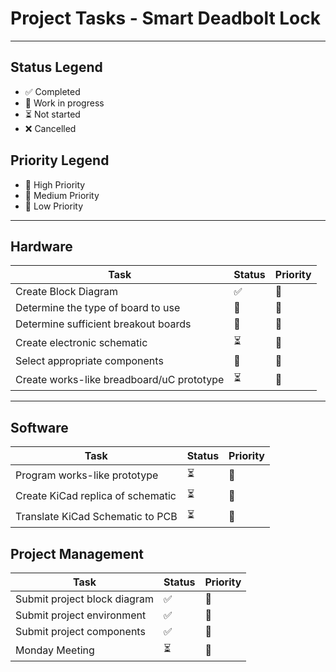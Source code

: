 # Project Tasks - Smart Deadbolt Lock

---

## Status Legend

- ✅ Completed
- 🔧 Work in progress
- ⏳ Not started
- ❌ Cancelled

## Priority Legend

- 🔺 High Priority
- 🔶 Medium Priority
- 🔷 Low Priority

---

## Hardware

| Task                                      | Status    | Priority |
|-------------------------------------------|-----------|----------|
| Create Block Diagram | ✅ | 🔺
| Determine the type of board to use | 🔧 | 🔺 |
| Determine sufficient breakout boards | 🔧 | 🔺
| Create electronic schematic   | ⏳ | 🔺|
| Select appropriate components | 🔧 | 🔺 |
| Create works-like breadboard/uC prototype | ⏳ | 🔶 |



--- 

## Software
| Task                                      | Status    | Priority |
|-------------------------------------------|-----------|----------|
| Program works-like prototype | ⏳ | 🔶 |
| Create KiCad replica of schematic | ⏳ | 🔶 |
| Translate KiCad Schematic to PCB | ⏳ | 🔷 |




## Project Management 
| Task                                      | Status    | Priority |
|-------------------------------------------|-----------|----------|
| Submit project block diagram | ✅ | 🔺 |
| Submit project environment | ✅ | 🔺 |
| Submit project components | ✅ | 🔺 |
| Monday Meeting | ⏳ | 🔶 |
